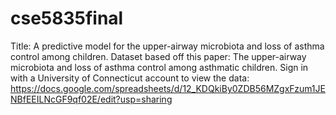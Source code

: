 # cse5835final
Title: A predictive model for the upper-airway microbiota and loss of asthma control among children.
Dataset based off this paper: The upper-airway microbiota and loss of asthma control among asthmatic children.
Sign in with a University of Connecticut account to view the data: 
https://docs.google.com/spreadsheets/d/12_KDQkiBy0ZDB56MZgxFzum1JENBfEEILNcGF9qf02E/edit?usp=sharing 
